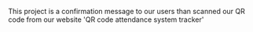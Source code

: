 This project is a confirmation message to our users than scanned our QR code from our website 'QR code attendance system tracker'
